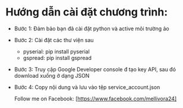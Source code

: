 # Hướng dẫn cài đặt chương trình:
* Bước 1: Đảm bảo bạn đã cài đặt python và active môi trường ảo
* Bước 2: Cài đặt các thư viện sau
  * pyserial: pip install pyserial
  * gspread: pip install gspread
* Bước 3: Truy cập Google Developer console đ tạo key API, sau đó download xuống ở dạng JSON
* Bước 4: Copy nội dung và lưu vào tệp service_account.json

  Follow me on Facebook: [https://www.facebook.com/mellivora24]
